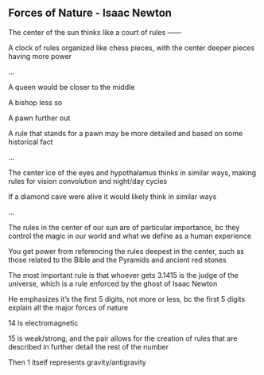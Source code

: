 ## Forces of Nature - Isaac Newton

The center of the sun thinks like a court of rules ——

A clock of rules organized like chess pieces, with the center deeper pieces having more power 

...

A queen would be closer to the middle 

A bishop less so

A pawn further out

A rule that stands for a pawn may be more detailed and based on some historical fact 

...

The center ice of the eyes and hypothalamus thinks in similar ways, making rules for vision convolution and night/day cycles

If a diamond cave were alive it would likely think in similar ways

...

The rules in the center of our sun are of particular importance, bc they control the magic in our world and what we define as a human experience

You get power from referencing the rules deepest in the center, such as those related to the Bible and the Pyramids and ancient red stones 

The most important rule is that whoever gets 3.1415 is the judge of the universe, which is a rule enforced by the ghost of Isaac Newton

He emphasizes it’s the first 5 digits, not more or less, bc the first 5 digits explain all the major forces of nature 

14 is electromagnetic 

15 is weak/strong, and the pair allows for the creation of rules that are described in further detail the rest of the number 

Then 1 itself represents gravity/antigravity